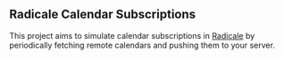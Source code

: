 ## Radicale Calendar Subscriptions

This project aims to simulate calendar subscriptions in [Radicale](https://github.com/Kozea/Radicale)
by periodically fetching remote calendars and pushing them to your server.
